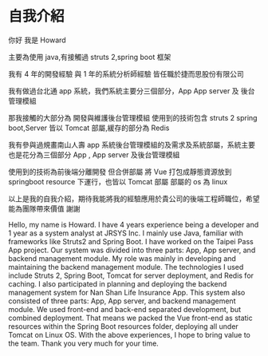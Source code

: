 # 自我介紹

你好 我是 Howard

主要為使用 java,有接觸過 struts 2,spring boot 框架

我有 4 年的開發經驗 與 1 年的系統分析師經驗 皆任職於捷而思股份有限公司

我有做過台北通 app 系統，我們系統主要分三個部分，App App server 及 後台管理模組

那我接觸的大部分為 開發與維護後台管理模組 使用到的技術包含 struts 2 spring boot,Server 皆以 Tomcat 部屬,緩存的部分為 Redis

我有參與過規畫南山人壽 app 系統後台管理模組的及需求及系統部屬，系統主要也是花分為三個部分 App , App server 及後台管理模組

使用到的技術為前後端分離開發 但合併部屬 將 Vue 打包成靜態資源放到 springboot resource 下運行，也皆以 Tomcat 部屬 部屬的 os 為 linux

以上是我的自我介紹，期待我能將我的經驗應用於貴公司的後端工程師職位，希望能為團隊帶來價值 謝謝

Hello, my name is Howard.
I have 4 years experience being a developer and 1 year as a system analyst at JRSYS Inc.
I mainly use Java, familiar with frameworks like Struts2 and Spring Boot.
I have worked on the Taipei Pass App project. Our system was divided into three parts: App, App server, and backend management module. My role was mainly in developing and maintaining the backend management module. The technologies I used include Struts 2, Spring Boot, Tomcat for server deployment, and Redis for caching.
I also participated in planning and deploying the backend management system for Nan Shan Life Insurance App. This system also consisted of three parts: App, App server, and backend management module. We used front-end and back-end separated development, but combined deployment. That means we packed the Vue front-end as static resources within the Spring Boot resources folder, deploying all under Tomcat on Linux OS.
With the above experiences, I hope to bring value to the team.
Thank you very much for your time.
